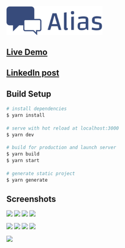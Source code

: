 <img src="https://raw.githubusercontent.com/pacho26/alias-game/879d17f08fbbeafb6c3c5d8b08e552b1126e97fd/assets/logo-light.svg" width="250">

## [Live Demo](https://alias-game.vercel.app)

## [LinkedIn post](https://www.linkedin.com/feed/update/urn:li:activity:6851511138534871040)

## Build Setup

```bash
# install dependencies
$ yarn install

# serve with hot reload at localhost:3000
$ yarn dev

# build for production and launch server
$ yarn build
$ yarn start

# generate static project
$ yarn generate
```

## Screenshots

<p>
  <img src="https://media-exp1.licdn.com/dms/image/C4D22AQFE_F40JtTl3A/feedshare-shrink_1280/0/1633527546552?e=2147483647&v=beta&t=C3HQJ749WCe5FoN0boFz-Vj1FHFPdsCtv2uO4R1iLMo" width="24.5%">
  <img src="https://media-exp1.licdn.com/dms/image/C4D22AQHKHnmIzKBvvw/feedshare-shrink_1280/0/1633527547398?e=2147483647&v=beta&t=sP4GO15jU57K9JozxP4LWxTjuTTLLvYz0qm59MTO_Fw" width="24.5%">
  <img src="https://media-exp1.licdn.com/dms/image/C4D22AQHkat_fw6M0cw/feedshare-shrink_1280/0/1633527549102?e=2147483647&v=beta&t=LRU2QbOaMpCXuboXslVnVNB2UTNK9iAzVRtQmbGDMIc" width="24.5%">
  <img src="https://media-exp1.licdn.com/dms/image/C4D22AQEPfEYg03aWXw/feedshare-shrink_1280/0/1633527545288?e=2147483647&v=beta&t=3FWrMHD4uo9VQLcUYlWUXUM1_SAYZJ2J2jKyNQjclfs" width="24.5%">
</p>

<p>
  <img src="https://media-exp1.licdn.com/dms/image/C4D22AQGeLH9N5POLJw/feedshare-shrink_1280/0/1633527546054?e=2147483647&v=beta&t=ZCkeXsdV-QOXwKLzXhaLKfSccdNE3u5lF1u4HbRQ2N4" width="24.5%">
  <img src="https://media-exp1.licdn.com/dms/image/C4D22AQE3hsn1nd_aBQ/feedshare-shrink_1280/0/1633527547450?e=2147483647&v=beta&t=Mli3FEvlQ0TQyVeJx6tf2swaNcZElHO1HxBdrB2tVyg" width="24.5%">
  <img src="https://media-exp1.licdn.com/dms/image/C4D22AQGkz2b5F5t7Sw/feedshare-shrink_1280/0/1633527547387?e=2147483647&v=beta&t=7ZWfd7lBHDgEIRXft-hqcmjF1x6Cz1vciHg9EevJexs" width="24.5%">
  <img src="https://media-exp1.licdn.com/dms/image/C4D22AQGXNkAfx8qDvg/feedshare-shrink_1280/0/1633527547357?e=2147483647&v=beta&t=1A5J9cpTjG0pl5hr19jKQ0oBcJeutoBUiwyj8APZGRo" width="24.5%">
</p>

<img src="https://media-exp1.licdn.com/dms/image/C4D22AQG_Z1-kxBo78A/feedshare-shrink_800/0/1633527548360?e=2147483647&v=beta&t=jrTuoQr7-PC2XITPuXapGQIY5THzAVDHuT8uopFLkYE" width="24.5%">
